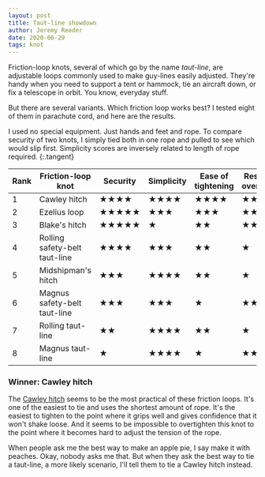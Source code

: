 ```yaml
---
layout: post
title: Taut-line showdown
author: Jeremy Reeder
date: 2020-06-29
tags: knot
---
```


Friction-loop knots, several of which go by the name _taut-line_, are
adjustable loops commonly used to make guy-lines easily adjusted. They're handy
when you need to support a tent or hammock, tie an aircraft down, or fix a
telescope in orbit. You know, everyday stuff.

But there are several variants. Which friction loop works best? I tested eight
of them in parachute cord, and here are the results.

I used no special equipment. Just hands and feet and rope. To
compare security of two knots, I simply tied both in one rope and pulled to
see which would slip first. Simplicity scores are inversely related to length of rope required.
{:.tangent}

| Rank | Friction-loop knot            | Security   | Simplicity | Ease of tightening | Resistance to overtightening |
|------|-------------------------------|------------|------------|--------------------|------------------------------|
| 1    | Cawley hitch                  | ★★★★       | ★★★★       | ★★★★               | ★★★★★                        |
| 2    | Ezelius loop                  | ★★★★★      | ★★★        | ★★★                | ★★                           |
| 3    | Blake's hitch                 | ★★★★★      | ★          | ★★                 | ★★★★                         |
| 4    | Rolling safety-belt taut-line | ★★★★       | ★★★        | ★★                 | ★                            |
| 5    | Midshipman's hitch            | ★★★        | ★★★★       | ★★                 | ★                            |
| 6    | Magnus safety-belt taut-line  | ★★★        | ★★★        | ★                  | ★★                           |
| 7    | Rolling taut-line             | ★★         | ★★★★       | ★★                 | ★                            |
| 8    | Magnus taut-line              | ★          | ★★★★       | ★                  | ★★★                          |


### Winner: Cawley hitch

The [Cawley hitch][cawley-hitch]
seems to be the most practical of these friction loops. It's one of the
easiest to tie and uses the shortest amount of rope. It's the easiest to
tighten to the point where it grips well and gives confidence that it won't
shake loose. And it seems to be impossible to overtighten this knot to the
point where it becomes hard to adjust the tension of the rope.

When people ask me the best way to make an apple pie, I say make it with peaches. Okay, nobody asks me that.
But when they ask the best way to tie a taut-line, a more likely scenario, I'll tell them to tie a
Cawley hitch instead.


[cawley-hitch]: https://en.wikipedia.org/wiki/Adjustable_grip_hitch
